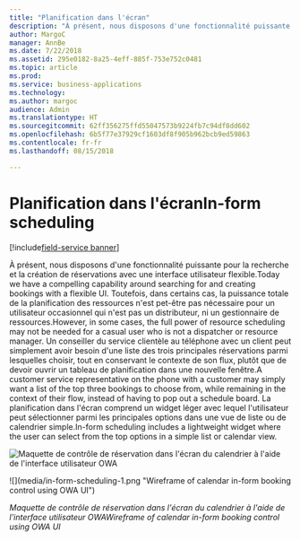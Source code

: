 ```yaml
---
title: "Planification dans l'écran"
description: "À présent, nous disposons d'une fonctionnalité puissante pour la recherche et la création de réservations avec une interface utilisateur flexible."
author: MargoC
manager: AnnBe
ms.date: 7/22/2018
ms.assetid: 295e0182-8a25-4eff-885f-753e752c0481
ms.topic: article
ms.prod: 
ms.service: business-applications
ms.technology: 
ms.author: margoc
audience: Admin
ms.translationtype: HT
ms.sourcegitcommit: 62ff356275ffd55047573b9224fb7c94df8dd602
ms.openlocfilehash: 6b5f77e37929cf1603df8f905b962bcb9ed59863
ms.contentlocale: fr-fr
ms.lasthandoff: 08/15/2018

---
```


#  <a name="in-form-scheduling"></a><span data-ttu-id="52d91-103">Planification dans l'écran</span><span class="sxs-lookup"><span data-stu-id="52d91-103">In-form scheduling</span></span>

[!include[field-service banner](../../../includes/field-service.md)]



<span data-ttu-id="52d91-104">À présent, nous disposons d'une fonctionnalité puissante pour la recherche et la création de réservations avec une interface utilisateur flexible.</span><span class="sxs-lookup"><span data-stu-id="52d91-104">Today we have a compelling capability around searching for and creating bookings with a flexible UI.</span></span> <span data-ttu-id="52d91-105">Toutefois, dans certains cas, la puissance totale de la planification des ressources n'est pet-être pas nécessaire pour un utilisateur occasionnel qui n'est pas un distributeur, ni un gestionnaire de ressources.</span><span class="sxs-lookup"><span data-stu-id="52d91-105">However, in some cases, the full power of resource scheduling may not be needed for a casual user who is not a dispatcher or resource manager.</span></span> <span data-ttu-id="52d91-106">Un conseiller du service clientèle au téléphone avec un client peut simplement avoir besoin d'une liste des trois principales réservations parmi lesquelles choisir, tout en conservant le contexte de son flux, plutôt que de devoir ouvrir un tableau de planification dans une nouvelle fenêtre.</span><span class="sxs-lookup"><span data-stu-id="52d91-106">A customer service representative on the phone with a customer may simply want a list of the top three bookings to choose from, while remaining in the context of their flow, instead of having to pop out a schedule board.</span></span>
<span data-ttu-id="52d91-107">La planification dans l'écran comprend un widget léger avec lequel l'utilisateur peut sélectionner parmi les principales options dans une vue de liste ou de calendrier simple.</span><span class="sxs-lookup"><span data-stu-id="52d91-107">In-form scheduling includes a lightweight widget where the user can select from the top options in a simple list or calendar view.</span></span>


<span data-ttu-id="52d91-108">![](media/in-form-scheduling-1.png "Maquette de contrôle de réservation dans l'écran du calendrier à l'aide de l'interface utilisateur OWA")
<!-- picture --></span><span class="sxs-lookup"><span data-stu-id="52d91-108">![](media/in-form-scheduling-1.png "Wireframe of calendar in-form booking control using OWA UI")
<!-- picture --></span></span>

<span data-ttu-id="52d91-109">*Maquette de contrôle de réservation dans l'écran du calendrier à l'aide de l'interface utilisateur OWA*</span><span class="sxs-lookup"><span data-stu-id="52d91-109">*Wireframe of calendar in-form booking control using OWA UI*</span></span>

